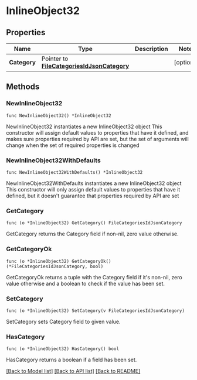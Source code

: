# InlineObject32

## Properties

Name | Type | Description | Notes
------------ | ------------- | ------------- | -------------
**Category** | Pointer to [**FileCategoriesIdJsonCategory**](_fileCategories__id__json_category.md) |  | [optional] 

## Methods

### NewInlineObject32

`func NewInlineObject32() *InlineObject32`

NewInlineObject32 instantiates a new InlineObject32 object
This constructor will assign default values to properties that have it defined,
and makes sure properties required by API are set, but the set of arguments
will change when the set of required properties is changed

### NewInlineObject32WithDefaults

`func NewInlineObject32WithDefaults() *InlineObject32`

NewInlineObject32WithDefaults instantiates a new InlineObject32 object
This constructor will only assign default values to properties that have it defined,
but it doesn't guarantee that properties required by API are set

### GetCategory

`func (o *InlineObject32) GetCategory() FileCategoriesIdJsonCategory`

GetCategory returns the Category field if non-nil, zero value otherwise.

### GetCategoryOk

`func (o *InlineObject32) GetCategoryOk() (*FileCategoriesIdJsonCategory, bool)`

GetCategoryOk returns a tuple with the Category field if it's non-nil, zero value otherwise
and a boolean to check if the value has been set.

### SetCategory

`func (o *InlineObject32) SetCategory(v FileCategoriesIdJsonCategory)`

SetCategory sets Category field to given value.

### HasCategory

`func (o *InlineObject32) HasCategory() bool`

HasCategory returns a boolean if a field has been set.


[[Back to Model list]](../README.md#documentation-for-models) [[Back to API list]](../README.md#documentation-for-api-endpoints) [[Back to README]](../README.md)


